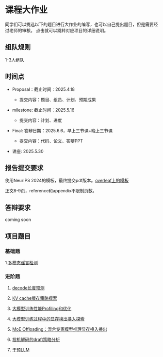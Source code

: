 # 课程大作业

同学们可以挑选以下的题目进行大作业的编写，也可以自己提出题目，但是需要经过老师的审核。
点击就可以跳转对应项目的详细说明。

## 组队规则
1-3人组队

## 时间点
- Proposal：截止时间：2025.4.18
  - 提交内容：题目、组员、计划、预期成果
- milestone: 截止时间：2025.5.16
  - 提交内容：计划、进度
- Final: 答辩日期：2025.6.6，早上三节课+晚上三节课
  - 提交内容：代码、论文、答辩PPT

- 讲座: 2025.5.30

## 报告提交要求

使用NeurIPS 2024的模板，最终提交pdf版本。[overleaf上的模板](https://www.overleaf.com/latex/templates/neurips-2024/tpsbbrdqcmsh)

正文8-9页，reference和appendix不限制页数。

## 答辩要求
coming soon

## 项目题目

### 基础题

1.[多模态谣言检测](https://github.com/ShipingGe/NJUProject_MultimodalRumorDetection)

### 进阶题

1. [decode长度预测](https://github.com/spliii/Generation_Length_Prediction)

2. [KV cache缓存策略探索](https://github.com/spliii/Caching-Strategy)

3. [大模型训练性能Profiling和优化](https://github.com/njuzyh/Profiling-optimization)

4. [大模型训练过程中的显存换出换入探索](https://github.com/zb-nju/TRAINING_SWAP)

5. [MoE Offloading：混合专家模型推理显存换入换出](https://github.com/zzhbrr/NJUProject_MoE_Offloading)

6. [投机解码的draft策略分析](https://github.com/zzhbrr/NJUProject_Speculative_Decoding_Draft_Strategy)

7. [干预LLM](https://github.com/gjw185/NJU_steer/tree/main)